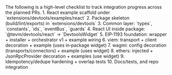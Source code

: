 <devtoolsScaffoldingProgress>
  <title>Tevm Devtools – Integration Progress</title>
  <intro>The following is a high-level checklist to track integration progress across the planned PRs.</intro>
  <tasks>
    <task index="1" done="true">1. React example scaffold under `extensions/devtools/examples/react`</task>
    <task index="2" done="false">2. Package skeleton (build/lint/exports) in `extensions/devtools`</task>
    <task index="3" done="false">3. Common layer: `types`, `constants`, `ids`, `eventBus`, `guards`</task>
    <task index="4" done="false">4. React UI inside package: `@tevm/devtools/react` → `DevtoolsWidget`</task>
    <task index="5" done="false">5. EIP‑1193 foundation: wrapper + installer + orchestrator v1 + example wiring</task>
    <task index="6" done="false">6. viem: transport + client decoration + example (uses in‑package widget)</task>
    <task index="7" done="false">7. wagmi: config decoration (transports/connectors) + example (uses widget)</task>
    <task index="8" done="false">8. ethers: injected + JsonRpcProvider decoration + examples (use widget)</task>
    <task index="9" done="false">9. Idempotency/dedupe hardening + overlap tests</task>
    <task index="10" done="false">10. Docs/tests, and repo integration</task>
  </tasks>
</devtoolsScaffoldingProgress>